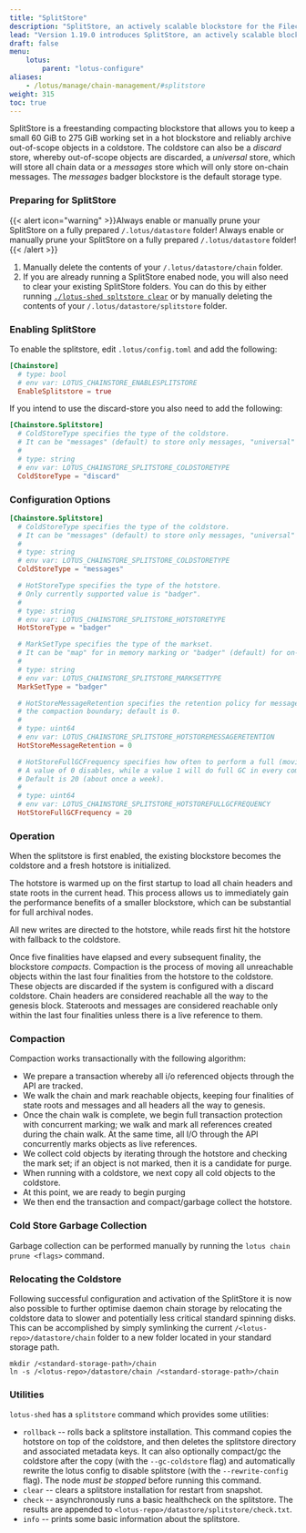 ```yaml
---
title: "SplitStore"
description: "SplitStore, an actively scalable blockstore for the Filecoin chain which reduces the performance impact of large blockstores."
lead: "Version 1.19.0 introduces SplitStore, an actively scalable blockstore for the Filecoin chain which reduces the performance impact of large blockstores."
draft: false
menu:
    lotus:
        parent: "lotus-configure"
aliases:
    - /lotus/manage/chain-management/#splitstore
weight: 315
toc: true
---
```


SplitStore is a freestanding compacting blockstore that allows you to keep a small 60 GiB to 275 GiB working set in a hot blockstore and reliably archive out-of-scope objects in a coldstore. The coldstore can also be a _discard_ store, whereby out-of-scope objects are discarded, a _universal_ store, which will store all chain data or a  _messages_ store which will only store on-chain messages. The _messages_ badger blockstore is the default storage type.

### Preparing for SplitStore

{{< alert icon="warning" >}}Always enable or manually prune your SplitStore on a fully prepared `/.lotus/datastore` folder!	Always enable or manually prune your SplitStore on a fully prepared `/.lotus/datastore` folder!{{< /alert >}}

1. Manually delete the contents of your `/.lotus/datastore/chain` folder.	
2. If you are already running a SplitStore enabed node, you will also need to clear your existing SplitStore folders. You can do this by either running [`./lotus-shed spltstore clear`](https://lotus.filecoin.io/lotus/configure/splitstore/#utilities) or by manually deleting the contents of your `/.lotus/datastore/splitstore` folder.

### Enabling SplitStore 

To enable the splitstore, edit `.lotus/config.toml` and add the following:

```toml
[Chainstore]
  # type: bool
  # env var: LOTUS_CHAINSTORE_ENABLESPLITSTORE
  EnableSplitstore = true
```

If you intend to use the discard-store you also need to add the following:

```toml
[Chainstore.Splitstore]
  # ColdStoreType specifies the type of the coldstore.
  # It can be "messages" (default) to store only messages, "universal" to store all chain state or "discard" for discarding cold blocks.
  #
  # type: string
  # env var: LOTUS_CHAINSTORE_SPLITSTORE_COLDSTORETYPE
  ColdStoreType = "discard"
```

### Configuration Options

```toml
[Chainstore.Splitstore]
  # ColdStoreType specifies the type of the coldstore.
  # It can be "messages" (default) to store only messages, "universal" to store all chain state or "discard" for discarding cold blocks.
  #
  # type: string
  # env var: LOTUS_CHAINSTORE_SPLITSTORE_COLDSTORETYPE
  ColdStoreType = "messages"

  # HotStoreType specifies the type of the hotstore.
  # Only currently supported value is "badger".
  #
  # type: string
  # env var: LOTUS_CHAINSTORE_SPLITSTORE_HOTSTORETYPE
  HotStoreType = "badger"

  # MarkSetType specifies the type of the markset.
  # It can be "map" for in memory marking or "badger" (default) for on-disk marking.
  #
  # type: string
  # env var: LOTUS_CHAINSTORE_SPLITSTORE_MARKSETTYPE
  MarkSetType = "badger"

  # HotStoreMessageRetention specifies the retention policy for messages, in finalities beyond
  # the compaction boundary; default is 0.
  #
  # type: uint64
  # env var: LOTUS_CHAINSTORE_SPLITSTORE_HOTSTOREMESSAGERETENTION
  HotStoreMessageRetention = 0

  # HotStoreFullGCFrequency specifies how often to perform a full (moving) GC on the hotstore.
  # A value of 0 disables, while a value 1 will do full GC in every compaction.
  # Default is 20 (about once a week).
  #
  # type: uint64
  # env var: LOTUS_CHAINSTORE_SPLITSTORE_HOTSTOREFULLGCFREQUENCY
  HotStoreFullGCFrequency = 20
  ```

### Operation

When the splitstore is first enabled, the existing blockstore becomes the coldstore and a fresh hotstore is initialized.

The hotstore is warmed up on the first startup to load all chain headers and state roots in the current head. This process allows us to immediately gain the performance benefits of a smaller blockstore, which can be substantial for full archival nodes.

All new writes are directed to the hotstore, while reads first hit the hotstore with fallback to the coldstore.

Once five finalities have elapsed and every subsequent finality, the blockstore _compacts_. Compaction is the process of moving all unreachable objects within the last four finalities from the hotstore to the coldstore. These objects are discarded if the system is configured with a discard coldstore. Chain headers are considered reachable all the way to the genesis block. Stateroots and messages are considered reachable only within the last four finalities unless there is a live reference to them.

### Compaction

Compaction works transactionally with the following algorithm:

- We prepare a transaction whereby all i/o referenced objects through the API are tracked.
- We walk the chain and mark reachable objects, keeping four finalities of state roots and messages and all headers all the way to genesis.
- Once the chain walk is complete, we begin full transaction protection with concurrent marking; we walk and mark all references created during the chain walk. At the same time, all I/O through the API concurrently marks objects as live references.
- We collect cold objects by iterating through the hotstore and checking the mark set; if an object is not marked, then it is a candidate for purge.
- When running with a coldstore, we next copy all cold objects to the coldstore.
- At this point, we are ready to begin purging
- We then end the transaction and compact/garbage collect the hotstore.

### Cold Store Garbage Collection

Garbage collection can be performed manually by running the `lotus chain prune <flags>` command.

### Relocating the Coldstore

Following successful configuration and activation of the SplitStore it is now also possible to further optimise daemon chain storage by relocating the coldstore data to slower and potentially less critical standard spinning disks. This can be accomplished by simply symlinking the current `/<lotus-repo>/datastore/chain` folder to a new folder located in your standard storage path.

```shell
mkdir /<standard-storage-path>/chain
ln -s /<lotus-repo>/datastore/chain /<standard-storage-path>/chain
```

### Utilities

`lotus-shed` has a `splitstore` command which provides some utilities:

- `rollback` -- rolls back a splitstore installation. This command copies the hotstore on top of the coldstore, and then deletes the splitstore directory and associated metadata keys. It can also optionally compact/gc the coldstore after the copy (with the `--gc-coldstore` flag) and automatically rewrite the lotus config to disable splitstore (with the `--rewrite-config` flag). The node *must be stopped* before running this command.
- `clear` -- clears a splitstore installation for restart from snapshot.
- `check` -- asynchronously runs a basic healthcheck on the splitstore.
  The results are appended to `<lotus-repo>/datastore/splitstore/check.txt`.
- `info` -- prints some basic information about the splitstore.
